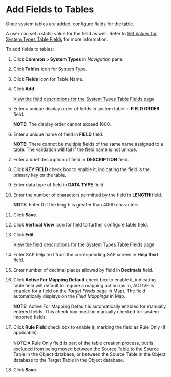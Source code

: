 # Add Fields to Tables

Once system tables are added, configure fields for the table.

A user can set a static value for the field as well. Refer to [Set
Values for System Types Table
Fields](Set%20Values%20for%20System%20Types%20Table%20Fields.htm) for
more information.

To add fields to tables:

1.  Click **Common \> System Types** in *Navigation* pane.

2.  Click **Tables** icon for System Type.

3.  Click **Fields** icon for Table Name.

4.  Click **Add.**
    
    [View the field descriptions for the System Types Table Fields
    page](../Page_Desc/System_Types_Table_Fields_H.htm)

5.  Enter a unique display order of fields in system table in **FIELD
    ORDER** field.
    
    <span style="font-weight: bold;">NOTE:</span> The display order
    cannot exceed 1600.

6.  Enter a unique name of field in **FIELD** field.
    
    <span style="font-weight: bold;">NOTE:</span> There cannot be
    multiple fields of the same name assigned to a table. The validation
    will fail if the field name is not unique.

7.  Enter a brief description of field in **DESCRIPTION** field.

8.  Click **KEY FIELD** check box to enable it, indicating the field is
    the primary key on the table.

9.  Enter data type of field in **DATA TYPE** field.

10. Enter the number of characters permitted by the field in **LENGTH**
    field.
    
    <span style="font-weight: bold;">NOTE:</span> Enter 0 if the length
    is greater than 4000 characters.

11. Click **Save<span style="font-weight: normal;">.</span>**

12. Click **Vertical View** icon for field to further configure table
    field.

13. Click **Edit<span style="font-weight: normal;">.</span>**
    
    [View the field descriptions for the System Types Table Fields
    page](../Page_Desc/System_Types_Table_Fields_H.htm)

14. Enter SAP help text from the corresponding SAP screen in **Help
    Text** field.

15. Enter number of decimal places allowed by field in **Decimals**
    field.

16. Click **Active For Mapping Default** check box to enable it,
    indicating table field will default to require a mapping action (as
    in, ACTIVE is enabled for a field on the
    <span style="font-style: italic;">Target Fields</span> page in Map).
    The field automatically displays on the
    <span style="font-style: italic;">Field Mappings</span> in Map.
    
    <span style="font-weight: bold;">NOTE:</span> Active For Mapping
    Default is automatically enabled for manually entered fields. This
    check box must be manually checked for system-imported fields.

17. Click <span style="font-weight: bold;">Rule Field</span> check box
    to enable it, marking the field as Rule Only (if
    applicable).
    
    <span style="color: rgb(51, 51, 51);font-family: Arial, sans-serif;line-height: 20px;orphans: auto;widows: auto;-webkit-text-stroke-width: 0px;background-color: #ffffff;display: inline !important;float: none;font-weight: bold;">NOTE:</span>A
    Rule Only field is part of the table creation process, but is
    excluded from being moved between the Source Table to the Source
    Table in the Object database, or between the Source Table in the
    Object database to the Target Table in the Object database.

18. Click **Save.**
